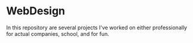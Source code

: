 # WebDesign

In this repository are several projects I've worked on either professionally for actual companies, school, and for fun. 
